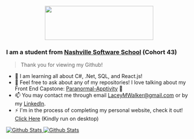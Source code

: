 <!--
**laceywalkerr/laceywalkerr** is a ✨ _special_ ✨ repository because its `README.md` (this file) appears on your GitHub profile. -->

<p align="center">
  <img width="294" height="93" src="https://i.imgur.com/BFS3TdA.jpg">
</p>


### I am a student from [Nashville Software School](http://nashvillesoftwareschool.com/) (Cohort 43)
> Thank you for viewing my Github!

- 🌱  I am learning all about C#, .Net, SQL, and React.js!
- 💬 Feel free to ask about any of my repositories! 
 I love talking about my Front End Capstone: [Paranormal-Apptivity](https://github.com/laceywalkerr/Paranormal-Apptivity) :ghost:
- 📫 You may contact me through email LaceyMWalker@gmail.com or by my [Linkedln](https://www.linkedin.com/in/laceywalker/).
- ⚡ I'm in the process of completing my personal website, check it out! [Click Here](https://laceywalkerr.github.io/) (Kindly run on desktop)

<a href="https://github-readme-stats.vercel.app/api?username=laceywalkerr&layout=compact&theme=radical&show_icons=true&hide_border=true">
 <img self-align="center" alt="Github Stats" src="https://github-readme-stats.vercel.app/api?username=laceywalkerr&layout=compact&theme=radical&show_icons=true&hide_border=true" /> </a>

<a href="https://github-readme-stats.vercel.app/api/top-langs/?username=laceywalkerr&layout=compact&theme=radical">
 <img self-align="center" alt="Github Stats" src="https://github-readme-stats.vercel.app/api/top-langs/?username=laceywalkerr&layout=compact&theme=radical" /> </a>

